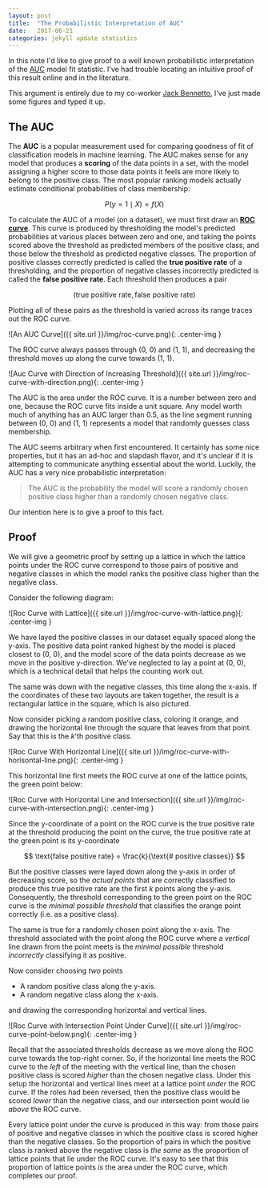 ```yaml
---
layout: post
title:  "The Probabilistic Interpretation of AUC"
date:   2017-06-21
categories: jekyll update statistics
---
```


In this note I'd like to give proof to a well known probabilistic interpretation of the [AUC](https://en.wikipedia.org/wiki/Receiver_operating_characteristic#Area_under_the_curve) model fit statistic. I've had trouble locating an intuitive proof of this result online and in the literature.  

This argument is entirely due to my co-worker [Jack Bennetto](https://www.linkedin.com/in/jackbennetto/), I've just made some figures and typed it up.

## The AUC

The **AUC** is a popular measurement used for comparing goodness of fit of classification models in machine learning.  The AUC makes sense for any model that produces a **scoring** of the data points in a set, with the model assigning a higher score to those data points it feels are more likely to belong to the positive class.  The most popular ranking models actually estimate conditional probabilities of class membership:

$$ P(y = 1 \mid X) = f(X) $$

To calculate the AUC of a model (on a dataset), we must first draw an **[ROC curve](https://en.wikipedia.org/wiki/Receiver_operating_characteristic)**.  This curve is produced by thresholding the model's predicted probabilities at various places between zero and one, and taking the points scored above the threshold as predicted members of the positive class, and those below the threshold as predicted negative classes.  The proportion of positive classes correctly predicted is called the **true positive rate** of a thresholding, and the proportion of negative classes incorrectly predicted is called the **false positive rate**.  Each threshold then produces a pair

$$ (\text{true positive rate}, \text{false positive rate}) $$

Plotting all of these pairs as the threshold is varied across its range traces out the ROC curve.

![An AUC Curve]({{ site.url }}/img/roc-curve.png){: .center-img }

The ROC curve always passes through (0, 0) and (1, 1), and decreasing the threshold moves up along the curve towards (1, 1).

![Auc Curve with Direction of Increasing Threshold]({{ site.url }}/img/roc-curve-with-direction.png){: .center-img }


The AUC is the area under the ROC curve.  It is a number between zero and one, because the ROC curve fits inside a unit square.  Any model worth much of anything has an AUC larger than 0.5, as the line segment running between (0, 0) and (1, 1) represents a model that randomly guesses class membership.

The AUC seems arbitrary when first encountered.  It certainly has some nice properties, but it has an ad-hoc and slapdash flavor, and it's unclear if it is attempting to communicate anything essential about the world.  Luckily, the AUC has a very nice probabilistic interpretation:

>  The AUC is the probability the model will score a randomly chosen positive class higher than a randomly chosen negative class.

Our intention here is to give a proof to this fact.

## Proof

We will give a geometric proof by setting up a lattice in which the lattice points under the ROC curve correspond to those pairs of positive and negative classes in which the model ranks the positive class higher than the negative class.

Consider the following diagram:

![Roc Curve with Lattice]({{ site.url }}/img/roc-curve-with-lattice.png){: .center-img }


We have layed the positive classes in our dataset equally spaced along the y-axis.  The positive data point ranked highest by the model is placed closest to (0, 0), and the model score of the data points decrease as we move in the positive y-direction.  We've neglected to lay a point at (0, 0), which is a technical detail that helps the counting work out.

The same was down with the negative classes, this time along the x-axis.  If the coordinates of these two layouts are taken together, the result is a rectangular lattice in the square, which is also pictured.

Now consider picking a random positive class, coloring it orange, and drawing the horizontal line through the square that leaves from that point.  Say that this is the $k$'th positive class.

![Roc Curve With Horizontal Line]({{ site.url }}/img/roc-curve-with-horisontal-line.png){: .center-img }


This horizontal line first meets the ROC curve at one of the lattice points, the green point below: 

![Roc Curve with Horizontal Line and Intersection]({{ site.url }}/img/roc-curve-with-intersection.png){: .center-img }


Since the y-coordinate of a point on the ROC curve is the true positive rate at the threshold producing the point on the curve, the true positive rate at the green point is its y-coordinate

$$ \text{false positive rate} = \frac{k}{\text{# positive classes}} $$

But the positive classes were layed down along the y-axis in order of decreasing score, so the *actual points* that are correctly classified to produce this true positive rate are the first $k$ points along the y-axis.  Consequently, the threshold corresponding to the green point on the ROC curve is the *minimal possible threshold* that classifies the orange point correctly (i.e. as a positive class).

The same is true for a randomly chosen point along the x-axis.  The threshold associated with the point along the ROC curve where a *vertical* line drawn from the point meets is the *minimal possible* threshold *incorrectly* classifying it as positive.

Now consider choosing *two* points
  - A random positive class along the y-axis.
  - A random negative class along the x-axis.
  
and drawing the corresponding horizontal and vertical lines.

![Roc Curve with Intersection Point Under Curve]({{ site.url }}/img/roc-curve-point-below.png){: .center-img }


Recall that the associated thresholds decrease as we move along the ROC curve towards the top-right corner.  So, if the horizontal line meets the ROC curve to the *left* of the meeting with the vertical line, than the chosen positive class is scored *higher* than the chosen negative class.  Under this setup the horizontal and vertical lines meet at a lattice point *under* the ROC curve.  If the roles had been reversed, then the positive class would be scored *lower* than the negative class, and our intersection point would lie *above* the ROC curve.

Every lattice point under the curve is produced in this way: from those pairs of positive and negative classes in which the positive class is scored higher than the negative classes.  So the proportion of pairs in which the positive class is ranked above the negative class is *the same* as the proportion of lattice points that lie under the ROC curve.  It's easy to see that this proportion of lattice points *is* the area under the ROC curve, which completes our proof.
